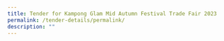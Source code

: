 ```yaml
---
title: Tender for Kampong Glam Mid Autumn Festival Trade Fair 2023
permalink: /tender-details/permalink/
description: ""
---
```

